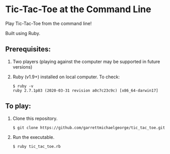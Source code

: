 # Tic-Tac-Toe at the Command Line
Play Tic-Tac-Toe from the command line!

Built using Ruby.

## Prerequisites:

1. Two players (playing against the computer may be supported in future versions)
2. Ruby (v1.9+) installed on local computer. To check:

    ~~~
    $ ruby -v
    ruby 2.7.1p83 (2020-03-31 revision a0c7c23c9c) [x86_64-darwin17]
    ~~~

## To play:

1. Clone this repository.

    ~~~
    $ git clone https://github.com/garrettmichaelgeorge/tic_tac_toe.git
    ~~~

2. Run the executable.

    ~~~
    $ ruby tic_tac_toe.rb
    ~~~
